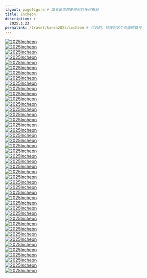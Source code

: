 ```yaml
---
layout: pagefigure # 或者是你想要使用的任何布局
title: Incheon
description: >
  2025.1.23
permalink: /travel/korea2025/incheon # 可选的，链接到这个页面的路径
---
```


<div class="figure-grid">
<div class="figure-grid-sizer"></div>
<div class="figure-grid-item">
        <a href="https://hobbyfigure.rayleigh-lin.top/2025Incheon/_RAY1457.webp" data-lightbox="roadtrip" class="image-link">
        <img class="lozad" 
             data-src="https://hobbyfigure.rayleigh-lin.top/2025IncheonC/_RAY1457.webp"
             alt="2025Incheon"/>
        </a>
</div>
<div class="figure-grid-item">
        <a href="https://hobbyfigure.rayleigh-lin.top/2025Incheon/_RAY1553.webp" data-lightbox="roadtrip" class="image-link">
        <img class="lozad" 
             data-src="https://hobbyfigure.rayleigh-lin.top/2025IncheonC/_RAY1553.webp"
             alt="2025Incheon"/>
        </a>
</div>
<div class="figure-grid-item">
        <a href="https://hobbyfigure.rayleigh-lin.top/2025Incheon/_RAY1504.webp" data-lightbox="roadtrip" class="image-link">
        <img class="lozad" 
             data-src="https://hobbyfigure.rayleigh-lin.top/2025IncheonC/_RAY1504.webp"
             alt="2025Incheon"/>
        </a>
</div>
<div class="figure-grid-item">
        <a href="https://hobbyfigure.rayleigh-lin.top/2025Incheon/_RAY1355.webp" data-lightbox="roadtrip" class="image-link">
        <img class="lozad" 
             data-src="https://hobbyfigure.rayleigh-lin.top/2025IncheonC/_RAY1355.webp"
             alt="2025Incheon"/>
        </a>
</div>
<div class="figure-grid-item">
        <a href="https://hobbyfigure.rayleigh-lin.top/2025Incheon/_RAY1363.webp" data-lightbox="roadtrip" class="image-link">
        <img class="lozad" 
             data-src="https://hobbyfigure.rayleigh-lin.top/2025IncheonC/_RAY1363.webp"
             alt="2025Incheon"/>
        </a>
</div>
<div class="figure-grid-item">
        <a href="https://hobbyfigure.rayleigh-lin.top/2025Incheon/_RAY1499.webp" data-lightbox="roadtrip" class="image-link">
        <img class="lozad" 
             data-src="https://hobbyfigure.rayleigh-lin.top/2025IncheonC/_RAY1499.webp"
             alt="2025Incheon"/>
        </a>
</div>
<div class="figure-grid-item">
        <a href="https://hobbyfigure.rayleigh-lin.top/2025Incheon/_RAY1335.webp" data-lightbox="roadtrip" class="image-link">
        <img class="lozad" 
             data-src="https://hobbyfigure.rayleigh-lin.top/2025IncheonC/_RAY1335.webp"
             alt="2025Incheon"/>
        </a>
</div>
<div class="figure-grid-item">
        <a href="https://hobbyfigure.rayleigh-lin.top/2025Incheon/_RAY1548.webp" data-lightbox="roadtrip" class="image-link">
        <img class="lozad" 
             data-src="https://hobbyfigure.rayleigh-lin.top/2025IncheonC/_RAY1548.webp"
             alt="2025Incheon"/>
        </a>
</div>
<div class="figure-grid-item">
        <a href="https://hobbyfigure.rayleigh-lin.top/2025Incheon/_RAY1591.webp" data-lightbox="roadtrip" class="image-link">
        <img class="lozad" 
             data-src="https://hobbyfigure.rayleigh-lin.top/2025IncheonC/_RAY1591.webp"
             alt="2025Incheon"/>
        </a>
</div>
<div class="figure-grid-item">
        <a href="https://hobbyfigure.rayleigh-lin.top/2025Incheon/_RAY1505.webp" data-lightbox="roadtrip" class="image-link">
        <img class="lozad" 
             data-src="https://hobbyfigure.rayleigh-lin.top/2025IncheonC/_RAY1505.webp"
             alt="2025Incheon"/>
        </a>
</div>
<div class="figure-grid-item">
        <a href="https://hobbyfigure.rayleigh-lin.top/2025Incheon/_RAY1332.webp" data-lightbox="roadtrip" class="image-link">
        <img class="lozad" 
             data-src="https://hobbyfigure.rayleigh-lin.top/2025IncheonC/_RAY1332.webp"
             alt="2025Incheon"/>
        </a>
</div>
<div class="figure-grid-item">
        <a href="https://hobbyfigure.rayleigh-lin.top/2025Incheon/_RAY1522.webp" data-lightbox="roadtrip" class="image-link">
        <img class="lozad" 
             data-src="https://hobbyfigure.rayleigh-lin.top/2025IncheonC/_RAY1522.webp"
             alt="2025Incheon"/>
        </a>
</div>
<div class="figure-grid-item">
        <a href="https://hobbyfigure.rayleigh-lin.top/2025Incheon/_RAY1514.webp" data-lightbox="roadtrip" class="image-link">
        <img class="lozad" 
             data-src="https://hobbyfigure.rayleigh-lin.top/2025IncheonC/_RAY1514.webp"
             alt="2025Incheon"/>
        </a>
</div>
<div class="figure-grid-item">
        <a href="https://hobbyfigure.rayleigh-lin.top/2025Incheon/_RAY1650.webp" data-lightbox="roadtrip" class="image-link">
        <img class="lozad" 
             data-src="https://hobbyfigure.rayleigh-lin.top/2025IncheonC/_RAY1650.webp"
             alt="2025Incheon"/>
        </a>
</div>
<div class="figure-grid-item">
        <a href="https://hobbyfigure.rayleigh-lin.top/2025Incheon/_RAY1579.webp" data-lightbox="roadtrip" class="image-link">
        <img class="lozad" 
             data-src="https://hobbyfigure.rayleigh-lin.top/2025IncheonC/_RAY1579.webp"
             alt="2025Incheon"/>
        </a>
</div>
<div class="figure-grid-item">
        <a href="https://hobbyfigure.rayleigh-lin.top/2025Incheon/_RAY1241.webp" data-lightbox="roadtrip" class="image-link">
        <img class="lozad" 
             data-src="https://hobbyfigure.rayleigh-lin.top/2025IncheonC/_RAY1241.webp"
             alt="2025Incheon"/>
        </a>
</div>
<div class="figure-grid-item">
        <a href="https://hobbyfigure.rayleigh-lin.top/2025Incheon/_RAY1606.webp" data-lightbox="roadtrip" class="image-link">
        <img class="lozad" 
             data-src="https://hobbyfigure.rayleigh-lin.top/2025IncheonC/_RAY1606.webp"
             alt="2025Incheon"/>
        </a>
</div>
<div class="figure-grid-item">
        <a href="https://hobbyfigure.rayleigh-lin.top/2025Incheon/_RAY1313.webp" data-lightbox="roadtrip" class="image-link">
        <img class="lozad" 
             data-src="https://hobbyfigure.rayleigh-lin.top/2025IncheonC/_RAY1313.webp"
             alt="2025Incheon"/>
        </a>
</div>
<div class="figure-grid-item">
        <a href="https://hobbyfigure.rayleigh-lin.top/2025Incheon/_RAY1407.webp" data-lightbox="roadtrip" class="image-link">
        <img class="lozad" 
             data-src="https://hobbyfigure.rayleigh-lin.top/2025IncheonC/_RAY1407.webp"
             alt="2025Incheon"/>
        </a>
</div>
<div class="figure-grid-item">
        <a href="https://hobbyfigure.rayleigh-lin.top/2025Incheon/_RAY1466.webp" data-lightbox="roadtrip" class="image-link">
        <img class="lozad" 
             data-src="https://hobbyfigure.rayleigh-lin.top/2025IncheonC/_RAY1466.webp"
             alt="2025Incheon"/>
        </a>
</div>
<div class="figure-grid-item">
        <a href="https://hobbyfigure.rayleigh-lin.top/2025Incheon/_RAY1372.webp" data-lightbox="roadtrip" class="image-link">
        <img class="lozad" 
             data-src="https://hobbyfigure.rayleigh-lin.top/2025IncheonC/_RAY1372.webp"
             alt="2025Incheon"/>
        </a>
</div>
<div class="figure-grid-item">
        <a href="https://hobbyfigure.rayleigh-lin.top/2025Incheon/_RAY1561.webp" data-lightbox="roadtrip" class="image-link">
        <img class="lozad" 
             data-src="https://hobbyfigure.rayleigh-lin.top/2025IncheonC/_RAY1561.webp"
             alt="2025Incheon"/>
        </a>
</div>
<div class="figure-grid-item">
        <a href="https://hobbyfigure.rayleigh-lin.top/2025Incheon/_RAY1424.webp" data-lightbox="roadtrip" class="image-link">
        <img class="lozad" 
             data-src="https://hobbyfigure.rayleigh-lin.top/2025IncheonC/_RAY1424.webp"
             alt="2025Incheon"/>
        </a>
</div>
<div class="figure-grid-item">
        <a href="https://hobbyfigure.rayleigh-lin.top/2025Incheon/_RAY1306.webp" data-lightbox="roadtrip" class="image-link">
        <img class="lozad" 
             data-src="https://hobbyfigure.rayleigh-lin.top/2025IncheonC/_RAY1306.webp"
             alt="2025Incheon"/>
        </a>
</div>
<div class="figure-grid-item">
        <a href="https://hobbyfigure.rayleigh-lin.top/2025Incheon/_RAY1469.webp" data-lightbox="roadtrip" class="image-link">
        <img class="lozad" 
             data-src="https://hobbyfigure.rayleigh-lin.top/2025IncheonC/_RAY1469.webp"
             alt="2025Incheon"/>
        </a>
</div>
<div class="figure-grid-item">
        <a href="https://hobbyfigure.rayleigh-lin.top/2025Incheon/_RAY1412.webp" data-lightbox="roadtrip" class="image-link">
        <img class="lozad" 
             data-src="https://hobbyfigure.rayleigh-lin.top/2025IncheonC/_RAY1412.webp"
             alt="2025Incheon"/>
        </a>
</div>
<div class="figure-grid-item">
        <a href="https://hobbyfigure.rayleigh-lin.top/2025Incheon/_RAY1604.webp" data-lightbox="roadtrip" class="image-link">
        <img class="lozad" 
             data-src="https://hobbyfigure.rayleigh-lin.top/2025IncheonC/_RAY1604.webp"
             alt="2025Incheon"/>
        </a>
</div>
<div class="figure-grid-item">
        <a href="https://hobbyfigure.rayleigh-lin.top/2025Incheon/_RAY1537.webp" data-lightbox="roadtrip" class="image-link">
        <img class="lozad" 
             data-src="https://hobbyfigure.rayleigh-lin.top/2025IncheonC/_RAY1537.webp"
             alt="2025Incheon"/>
        </a>
</div>
<div class="figure-grid-item">
        <a href="https://hobbyfigure.rayleigh-lin.top/2025Incheon/_RAY1649.webp" data-lightbox="roadtrip" class="image-link">
        <img class="lozad" 
             data-src="https://hobbyfigure.rayleigh-lin.top/2025IncheonC/_RAY1649.webp"
             alt="2025Incheon"/>
        </a>
</div>
<div class="figure-grid-item">
        <a href="https://hobbyfigure.rayleigh-lin.top/2025Incheon/_RAY1341.webp" data-lightbox="roadtrip" class="image-link">
        <img class="lozad" 
             data-src="https://hobbyfigure.rayleigh-lin.top/2025IncheonC/_RAY1341.webp"
             alt="2025Incheon"/>
        </a>
</div>
<div class="figure-grid-item">
        <a href="https://hobbyfigure.rayleigh-lin.top/2025Incheon/_RAY1290.webp" data-lightbox="roadtrip" class="image-link">
        <img class="lozad" 
             data-src="https://hobbyfigure.rayleigh-lin.top/2025IncheonC/_RAY1290.webp"
             alt="2025Incheon"/>
        </a>
</div>
<div class="figure-grid-item">
        <a href="https://hobbyfigure.rayleigh-lin.top/2025Incheon/_RAY1402.webp" data-lightbox="roadtrip" class="image-link">
        <img class="lozad" 
             data-src="https://hobbyfigure.rayleigh-lin.top/2025IncheonC/_RAY1402.webp"
             alt="2025Incheon"/>
        </a>
</div>
<div class="figure-grid-item">
        <a href="https://hobbyfigure.rayleigh-lin.top/2025Incheon/_RAY1547.webp" data-lightbox="roadtrip" class="image-link">
        <img class="lozad" 
             data-src="https://hobbyfigure.rayleigh-lin.top/2025IncheonC/_RAY1547.webp"
             alt="2025Incheon"/>
        </a>
</div>
<div class="figure-grid-item">
        <a href="https://hobbyfigure.rayleigh-lin.top/2025Incheon/_RAY1510.webp" data-lightbox="roadtrip" class="image-link">
        <img class="lozad" 
             data-src="https://hobbyfigure.rayleigh-lin.top/2025IncheonC/_RAY1510.webp"
             alt="2025Incheon"/>
        </a>
</div>
<div class="figure-grid-item">
        <a href="https://hobbyfigure.rayleigh-lin.top/2025Incheon/_RAY1422.webp" data-lightbox="roadtrip" class="image-link">
        <img class="lozad" 
             data-src="https://hobbyfigure.rayleigh-lin.top/2025IncheonC/_RAY1422.webp"
             alt="2025Incheon"/>
        </a>
</div>
<div class="figure-grid-item">
        <a href="https://hobbyfigure.rayleigh-lin.top/2025Incheon/_RAY1224.webp" data-lightbox="roadtrip" class="image-link">
        <img class="lozad" 
             data-src="https://hobbyfigure.rayleigh-lin.top/2025IncheonC/_RAY1224.webp"
             alt="2025Incheon"/>
        </a>
</div>
<div class="figure-grid-item">
        <a href="https://hobbyfigure.rayleigh-lin.top/2025Incheon/_RAY1232.webp" data-lightbox="roadtrip" class="image-link">
        <img class="lozad" 
             data-src="https://hobbyfigure.rayleigh-lin.top/2025IncheonC/_RAY1232.webp"
             alt="2025Incheon"/>
        </a>
</div>
<div class="figure-grid-item">
        <a href="https://hobbyfigure.rayleigh-lin.top/2025Incheon/_RAY1634.webp" data-lightbox="roadtrip" class="image-link">
        <img class="lozad" 
             data-src="https://hobbyfigure.rayleigh-lin.top/2025IncheonC/_RAY1634.webp"
             alt="2025Incheon"/>
        </a>
</div>
<div class="figure-grid-item">
        <a href="https://hobbyfigure.rayleigh-lin.top/2025Incheon/_RAY1272.webp" data-lightbox="roadtrip" class="image-link">
        <img class="lozad" 
             data-src="https://hobbyfigure.rayleigh-lin.top/2025IncheonC/_RAY1272.webp"
             alt="2025Incheon"/>
        </a>
</div>
<div class="figure-grid-item">
        <a href="https://hobbyfigure.rayleigh-lin.top/2025Incheon/_RAY1462.webp" data-lightbox="roadtrip" class="image-link">
        <img class="lozad" 
             data-src="https://hobbyfigure.rayleigh-lin.top/2025IncheonC/_RAY1462.webp"
             alt="2025Incheon"/>
        </a>
</div>
<div class="figure-grid-item">
        <a href="https://hobbyfigure.rayleigh-lin.top/2025Incheon/_RAY1531.webp" data-lightbox="roadtrip" class="image-link">
        <img class="lozad" 
             data-src="https://hobbyfigure.rayleigh-lin.top/2025IncheonC/_RAY1531.webp"
             alt="2025Incheon"/>
        </a>
</div>
<div class="figure-grid-item">
        <a href="https://hobbyfigure.rayleigh-lin.top/2025Incheon/_RAY1454.webp" data-lightbox="roadtrip" class="image-link">
        <img class="lozad" 
             data-src="https://hobbyfigure.rayleigh-lin.top/2025IncheonC/_RAY1454.webp"
             alt="2025Incheon"/>
        </a>
</div>
<div class="figure-grid-item">
        <a href="https://hobbyfigure.rayleigh-lin.top/2025Incheon/_RAY1229.webp" data-lightbox="roadtrip" class="image-link">
        <img class="lozad" 
             data-src="https://hobbyfigure.rayleigh-lin.top/2025IncheonC/_RAY1229.webp"
             alt="2025Incheon"/>
        </a>
</div>
<div class="figure-grid-item">
        <a href="https://hobbyfigure.rayleigh-lin.top/2025Incheon/_RAY1643.webp" data-lightbox="roadtrip" class="image-link">
        <img class="lozad" 
             data-src="https://hobbyfigure.rayleigh-lin.top/2025IncheonC/_RAY1643.webp"
             alt="2025Incheon"/>
        </a>
</div>
<div class="figure-grid-item">
        <a href="https://hobbyfigure.rayleigh-lin.top/2025Incheon/_RAY1585.webp" data-lightbox="roadtrip" class="image-link">
        <img class="lozad" 
             data-src="https://hobbyfigure.rayleigh-lin.top/2025IncheonC/_RAY1585.webp"
             alt="2025Incheon"/>
        </a>
</div>
</div>